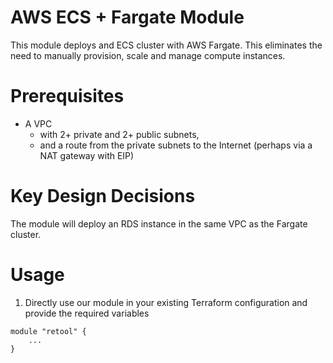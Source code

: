 # AWS ECS + Fargate Module

This module deploys and ECS cluster with AWS Fargate. This eliminates the need to manually provision, scale and manage compute instances.

# Prerequisites

- A VPC
  - with 2+ private and 2+ public subnets,
  - and a route from the private subnets to the Internet (perhaps via a NAT gateway with EIP)

# Key Design Decisions

The module will deploy an RDS instance in the same VPC as the Fargate cluster.

# Usage

1. Directly use our module in your existing Terraform configuration and provide the required variables

```
module "retool" {
    ...
}
```
